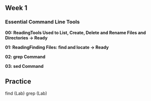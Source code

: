 
## Week 1

### Essential Command Line Tools

**00: ReadingTools Used to List, Create, Delete and Rename Files and Directories -> Ready**

**01: ReadingFinding Files: find and locate -> Ready**


**02: grep Command**

**03: sed Command**

## Practice
find (Lab)
grep (Lab)
